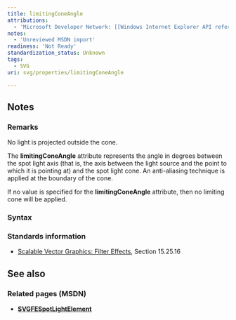 ```yaml
---
title: limitingConeAngle
attributions:
  - 'Microsoft Developer Network: [[Windows Internet Explorer API reference](http://msdn.microsoft.com/en-us/library/ie/hh828809%28v=vs.85%29.aspx) Article]'
notes:
  - 'Unreviewed MSDN import'
readiness: 'Not Ready'
standardization_status: Unknown
tags:
  - SVG
uri: svg/properties/limitingConeAngle

---
```

## Notes

### Remarks

No light is projected outside the cone.

The **limitingConeAngle** attribute represents the angle in degrees between the spot light axis (that is, the axis between the light source and the point to which it is pointing at) and the spot light cone. An anti-aliasing technique is applied at the boundary of the cone.

If no value is specified for the **limitingConeAngle** attribute, then no limiting cone will be applied.

### Syntax

### Standards information

-   [Scalable Vector Graphics: Filter Effects](http://go.microsoft.com/fwlink/p/?linkid=226062), Section 15.25.16

## See also

### Related pages (MSDN)

-   [**SVGFESpotLightElement**](/svg/elements/feSpotlight)
